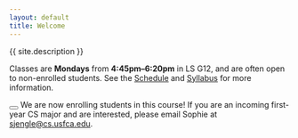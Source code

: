 ```yaml
---
layout: default
title: Welcome
---
```


{{ site.description }}

Classes are **Mondays** from **4:45pm&ndash;6:20pm** in LS G12, and are often open to non-enrolled students. See the [Schedule](schedule.html) and [Syllabus](syllabus.html) for more information.

<div class="notification is-usf-gold">
  <button class="delete"></button>
  We are now enrolling students in this course! If you are an incoming first-year CS major and are interested, please email Sophie at <a href="mailto:sjengle@cs.usfca.edu">sjengle@cs.usfca.edu</a>.
</div>

<script>
document.addEventListener('DOMContentLoaded', () => {
  (document.querySelectorAll('.notification .delete') || []).forEach(($delete) => {
    $notification = $delete.parentNode;
    $delete.addEventListener('click', () => {
      $notification.parentNode.removeChild($notification);
    });
  });
});
</script>
